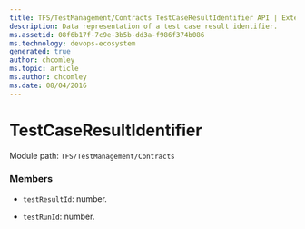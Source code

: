 ```yaml
---
title: TFS/TestManagement/Contracts TestCaseResultIdentifier API | Extensions for Azure DevOps Services
description: Data representation of a test case result identifier.
ms.assetid: 08f6b17f-7c9e-3b5b-dd3a-f986f374b086
ms.technology: devops-ecosystem
generated: true
author: chcomley
ms.topic: article
ms.author: chcomley
ms.date: 08/04/2016
---
```


# TestCaseResultIdentifier

Module path: `TFS/TestManagement/Contracts`


### Members

* `testResultId`: number. 

* `testRunId`: number. 


